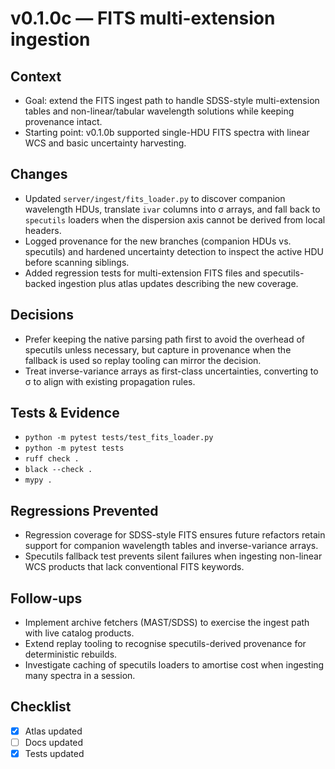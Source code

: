 # v0.1.0c — FITS multi-extension ingestion

## Context
- Goal: extend the FITS ingest path to handle SDSS-style multi-extension tables and non-linear/tabular
  wavelength solutions while keeping provenance intact.
- Starting point: v0.1.0b supported single-HDU FITS spectra with linear WCS and basic uncertainty
  harvesting.

## Changes
- Updated `server/ingest/fits_loader.py` to discover companion wavelength HDUs, translate `ivar`
  columns into σ arrays, and fall back to `specutils` loaders when the dispersion axis cannot be
  derived from local headers.
- Logged provenance for the new branches (companion HDUs vs. specutils) and hardened uncertainty
  detection to inspect the active HDU before scanning siblings.
- Added regression tests for multi-extension FITS files and specutils-backed ingestion plus atlas
  updates describing the new coverage.

## Decisions
- Prefer keeping the native parsing path first to avoid the overhead of specutils unless necessary,
  but capture in provenance when the fallback is used so replay tooling can mirror the decision.
- Treat inverse-variance arrays as first-class uncertainties, converting to σ to align with existing
  propagation rules.

## Tests & Evidence
- `python -m pytest tests/test_fits_loader.py`
- `python -m pytest tests`
- `ruff check .`
- `black --check .`
- `mypy .`

## Regressions Prevented
- Regression coverage for SDSS-style FITS ensures future refactors retain support for companion
  wavelength tables and inverse-variance arrays.
- Specutils fallback test prevents silent failures when ingesting non-linear WCS products that lack
  conventional FITS keywords.

## Follow-ups
- Implement archive fetchers (MAST/SDSS) to exercise the ingest path with live catalog products.
- Extend replay tooling to recognise specutils-derived provenance for deterministic rebuilds.
- Investigate caching of specutils loaders to amortise cost when ingesting many spectra in a session.

## Checklist
- [x] Atlas updated
- [ ] Docs updated
- [x] Tests updated
